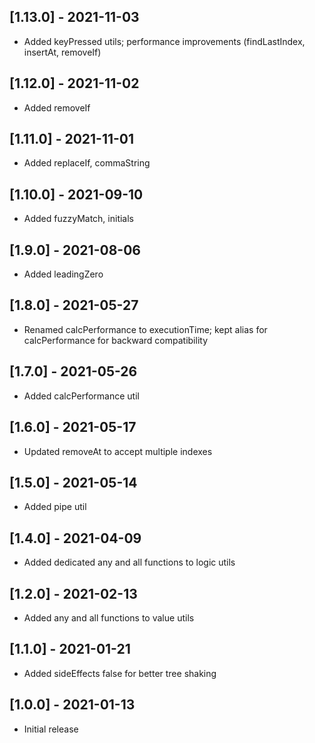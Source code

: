## [1.13.0] - 2021-11-03
- Added keyPressed utils; performance improvements (findLastIndex, insertAt, removeIf)

## [1.12.0] - 2021-11-02
- Added removeIf

## [1.11.0] - 2021-11-01
- Added replaceIf, commaString

## [1.10.0] - 2021-09-10
- Added fuzzyMatch, initials

## [1.9.0] - 2021-08-06
- Added leadingZero

## [1.8.0] - 2021-05-27
- Renamed calcPerformance to executionTime; kept alias for calcPerformance for backward compatibility

## [1.7.0] - 2021-05-26
- Added calcPerformance util

## [1.6.0] - 2021-05-17
- Updated removeAt to accept multiple indexes

## [1.5.0] - 2021-05-14
- Added pipe util

## [1.4.0] - 2021-04-09
- Added dedicated any and all functions to logic utils

## [1.2.0] - 2021-02-13
- Added any and all functions to value utils

## [1.1.0] - 2021-01-21
- Added sideEffects false for better tree shaking

## [1.0.0] - 2021-01-13
- Initial release